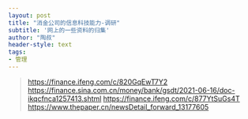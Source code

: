 ```yaml
---
layout: post
title: "消金公司的信息科技能力-调研"
subtitle: '网上的一些资料的归集'
author: "陶叔"
header-style: text
tags:
- 管理
---
```


> https://finance.ifeng.com/c/820GqEwT7Y2
> https://finance.sina.com.cn/money/bank/gsdt/2021-06-16/doc-ikqcfnca1257413.shtml
> https://finance.ifeng.com/c/877YtSuGs4T
> https://www.thepaper.cn/newsDetail_forward_13177605